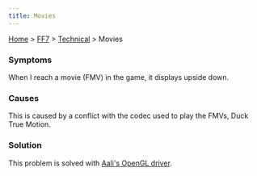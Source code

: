 ```yaml
---
title: Movies
---
```


[Home](../../Main_Page.md) > [FF7](../../FF7.md) > [Technical](../Technical.md) > Movies

### Symptoms

When I reach a movie (FMV) in the game, it displays upside down.

### Causes

This is caused by a conflict with the codec used to play the FMVs, Duck True Motion.

### Solution

This problem is solved with [Aali's OpenGL driver](http://forums.qhimm.com/index.php?topic=8306.0).

